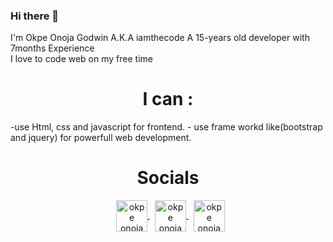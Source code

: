 ### Hi there 👋
I'm Okpe Onoja Godwin A.K.A iamthecode
A 15-years old developer with 7months Experience  
I love to code web on my free time
<h1 align="center"> I can :</h1>
-use Html, css and javascript for frontend.
- use frame workd like(bootstrap and jquery) for powerfull web development.
<h1 align="center"> Socials </h1>
  <p align="center">
    <a href="https://twitter.com/okpe_onoja"  clas="fa fa-twitter" target="_blank">
  </a>
    &nbsp;
    <a href="https://linkedin.com/in/okpe onoja" target="_blank"
        ><img align="center" src="https://www.vectorlogo.zone/logos/linkedin/linkedin-icon.svg" alt="okpe onoja" height="50" />
    </a>
    &nbsp;
    <a href="https://fb.com/okpe onoja" target="_blank">
        <img align="center" src="https://www.vectorlogo.zone/logos/facebook/facebook-official.svg" alt="okpe onoja" height="50" />
    </a>
    &nbsp;
    <a href="https://instagram.com/iam_the_code" target="_blank">
        <img align="center" src="https://www.vectorlogo.zone/logos/instagram/instagram-icon.svg" alt="okpe onoja" height="50" />

   
<!--
**onoja123/Onoja123** is a ✨ _special_ ✨ repository because its `README.md` (this file) appears on your GitHub profile.

Here are some ideas to get you started:

- 🔭 I’m currently working on ...
- 🌱 I’m currently learning ...
- 👯 I’m looking to collaborate on ...
- 🤔 I’m looking for help with ...
- 💬 Ask me about ...
- 📫 How to reach me: ...
- 😄 Pronouns: ...
- ⚡ Fun fact: ...
-->
